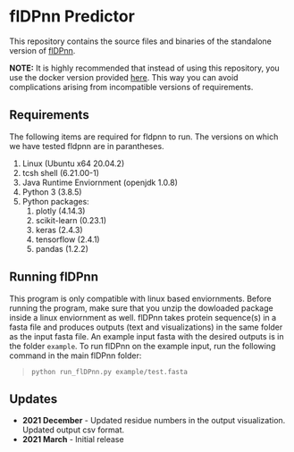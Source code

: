 # flDPnn Predictor
This repository contains the source files and binaries of the standalone version of [flDPnn](http://biomine.cs.vcu.edu/servers/flDPnn/).

**NOTE:** It is highly recommended that instead of using this repository, you use the docker version provided [here](https://gitlab.com/sina.ghadermarzi/fldpnn_docker). This way you can avoid complications arising from incompatible versions of requirements.


## Requirements
The following items are required for fldpnn to run. The versions on which we have tested fldpnn are in parantheses.
1. Linux (Ubuntu x64 20.04.2)  
2. tcsh  shell (6.21.00-1)
3. Java Runtime Enviornment (openjdk 1.0.8)
3. Python 3 (3.8.5)
4. Python packages:
	1. plotly (4.14.3)
	2. scikit-learn (0.23.1)
	3. keras (2.4.3)
	4. tensorflow (2.4.1)
	5. pandas (1.2.2)


## Running flDPnn
This program is only compatible with linux based enviornments. Before running the program, make sure that you unzip the dowloaded package inside a linux enviornment as well. 
flDPnn takes protein sequence(s) in a fasta file and produces outputs (text and visualizations) in the same folder as the input fasta file. An example input fasta with the desired outputs is in the folder `example`. To run flDPnn on the example input, run the following command in the main flDPnn folder:
> `python run_flDPnn.py example/test.fasta`


## Updates
- **2021 December** - Updated residue numbers in the output visualization. Updated output csv format.
- **2021 March** - Initial release
